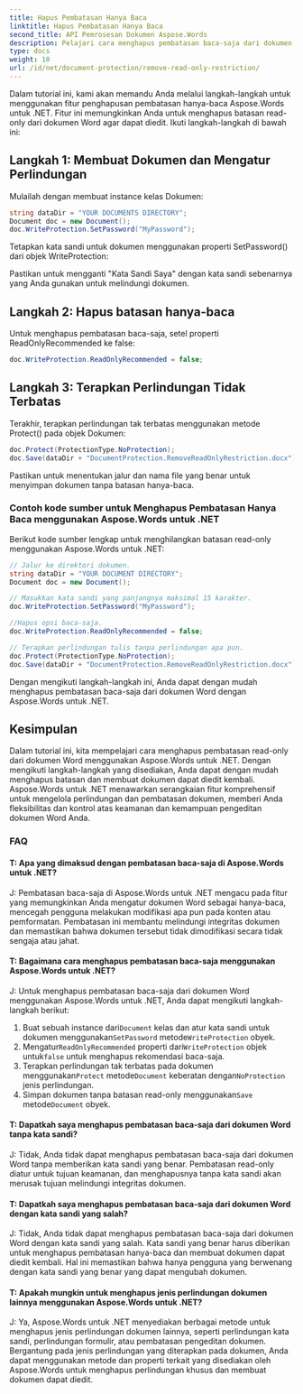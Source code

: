 ```yaml
---
title: Hapus Pembatasan Hanya Baca
linktitle: Hapus Pembatasan Hanya Baca
second_title: API Pemrosesan Dokumen Aspose.Words
description: Pelajari cara menghapus pembatasan baca-saja dari dokumen Word dengan Aspose.Words untuk .NET.
type: docs
weight: 10
url: /id/net/document-protection/remove-read-only-restriction/
---
```

Dalam tutorial ini, kami akan memandu Anda melalui langkah-langkah untuk menggunakan fitur penghapusan pembatasan hanya-baca Aspose.Words untuk .NET. Fitur ini memungkinkan Anda untuk menghapus batasan read-only dari dokumen Word agar dapat diedit. Ikuti langkah-langkah di bawah ini:

## Langkah 1: Membuat Dokumen dan Mengatur Perlindungan

Mulailah dengan membuat instance kelas Dokumen:

```csharp
string dataDir = "YOUR DOCUMENTS DIRECTORY";
Document doc = new Document();
doc.WriteProtection.SetPassword("MyPassword");
```

Tetapkan kata sandi untuk dokumen menggunakan properti SetPassword() dari objek WriteProtection:

Pastikan untuk mengganti "Kata Sandi Saya" dengan kata sandi sebenarnya yang Anda gunakan untuk melindungi dokumen.

## Langkah 2: Hapus batasan hanya-baca

Untuk menghapus pembatasan baca-saja, setel properti ReadOnlyRecommended ke false:

```csharp
doc.WriteProtection.ReadOnlyRecommended = false;
```

## Langkah 3: Terapkan Perlindungan Tidak Terbatas

Terakhir, terapkan perlindungan tak terbatas menggunakan metode Protect() pada objek Dokumen:

```csharp
doc.Protect(ProtectionType.NoProtection);
doc.Save(dataDir + "DocumentProtection.RemoveReadOnlyRestriction.docx");
```

Pastikan untuk menentukan jalur dan nama file yang benar untuk menyimpan dokumen tanpa batasan hanya-baca.

### Contoh kode sumber untuk Menghapus Pembatasan Hanya Baca menggunakan Aspose.Words untuk .NET

Berikut kode sumber lengkap untuk menghilangkan batasan read-only menggunakan Aspose.Words untuk .NET:

```csharp
// Jalur ke direktori dokumen.
string dataDir = "YOUR DOCUMENT DIRECTORY";
Document doc = new Document();

// Masukkan kata sandi yang panjangnya maksimal 15 karakter.
doc.WriteProtection.SetPassword("MyPassword");

//Hapus opsi baca-saja.
doc.WriteProtection.ReadOnlyRecommended = false;

// Terapkan perlindungan tulis tanpa perlindungan apa pun.
doc.Protect(ProtectionType.NoProtection);
doc.Save(dataDir + "DocumentProtection.RemoveReadOnlyRestriction.docx");
```

Dengan mengikuti langkah-langkah ini, Anda dapat dengan mudah menghapus pembatasan baca-saja dari dokumen Word dengan Aspose.Words untuk .NET.


## Kesimpulan

Dalam tutorial ini, kita mempelajari cara menghapus pembatasan read-only dari dokumen Word menggunakan Aspose.Words untuk .NET. Dengan mengikuti langkah-langkah yang disediakan, Anda dapat dengan mudah menghapus batasan dan membuat dokumen dapat diedit kembali. Aspose.Words untuk .NET menawarkan serangkaian fitur komprehensif untuk mengelola perlindungan dan pembatasan dokumen, memberi Anda fleksibilitas dan kontrol atas keamanan dan kemampuan pengeditan dokumen Word Anda.

### FAQ

#### T: Apa yang dimaksud dengan pembatasan baca-saja di Aspose.Words untuk .NET?

J: Pembatasan baca-saja di Aspose.Words untuk .NET mengacu pada fitur yang memungkinkan Anda mengatur dokumen Word sebagai hanya-baca, mencegah pengguna melakukan modifikasi apa pun pada konten atau pemformatan. Pembatasan ini membantu melindungi integritas dokumen dan memastikan bahwa dokumen tersebut tidak dimodifikasi secara tidak sengaja atau jahat.

#### T: Bagaimana cara menghapus pembatasan baca-saja menggunakan Aspose.Words untuk .NET?

J: Untuk menghapus pembatasan baca-saja dari dokumen Word menggunakan Aspose.Words untuk .NET, Anda dapat mengikuti langkah-langkah berikut:
1.  Buat sebuah instance dari`Document` kelas dan atur kata sandi untuk dokumen menggunakan`SetPassword` metode`WriteProtection` obyek.
2.  Mengatur`ReadOnlyRecommended` properti dari`WriteProtection` objek untuk`false` untuk menghapus rekomendasi baca-saja.
3.  Terapkan perlindungan tak terbatas pada dokumen menggunakan`Protect` metode`Document` keberatan dengan`NoProtection` jenis perlindungan.
4.  Simpan dokumen tanpa batasan read-only menggunakan`Save` metode`Document` obyek.

#### T: Dapatkah saya menghapus pembatasan baca-saja dari dokumen Word tanpa kata sandi?

J: Tidak, Anda tidak dapat menghapus pembatasan baca-saja dari dokumen Word tanpa memberikan kata sandi yang benar. Pembatasan read-only diatur untuk tujuan keamanan, dan menghapusnya tanpa kata sandi akan merusak tujuan melindungi integritas dokumen.

#### T: Dapatkah saya menghapus pembatasan baca-saja dari dokumen Word dengan kata sandi yang salah?

J: Tidak, Anda tidak dapat menghapus pembatasan baca-saja dari dokumen Word dengan kata sandi yang salah. Kata sandi yang benar harus diberikan untuk menghapus pembatasan hanya-baca dan membuat dokumen dapat diedit kembali. Hal ini memastikan bahwa hanya pengguna yang berwenang dengan kata sandi yang benar yang dapat mengubah dokumen.

#### T: Apakah mungkin untuk menghapus jenis perlindungan dokumen lainnya menggunakan Aspose.Words untuk .NET?

J: Ya, Aspose.Words untuk .NET menyediakan berbagai metode untuk menghapus jenis perlindungan dokumen lainnya, seperti perlindungan kata sandi, perlindungan formulir, atau pembatasan pengeditan dokumen. Bergantung pada jenis perlindungan yang diterapkan pada dokumen, Anda dapat menggunakan metode dan properti terkait yang disediakan oleh Aspose.Words untuk menghapus perlindungan khusus dan membuat dokumen dapat diedit.
